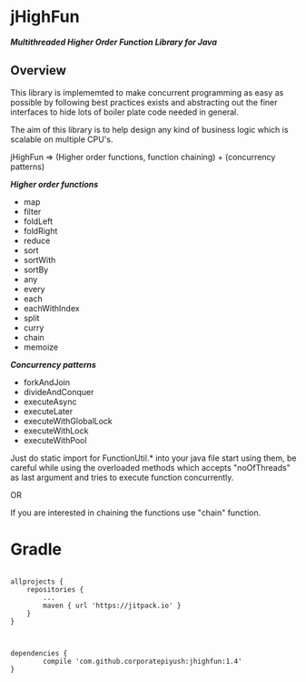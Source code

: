 jHighFun
========

***Multithreaded Higher Order Function Library for Java***

## Overview
This library is implememted to make concurrent programming as easy as possible by following best practices exists
and abstracting out the finer interfaces to hide lots of boiler plate code needed in general.

The aim of this library is to help design any kind of business logic which is scalable on multiple CPU's.

 jHighFun => (Higher order functions, function chaining) + (concurrency patterns)

 ***Higher order functions***

 * map
 * filter
 * foldLeft
 * foldRight
 * reduce
 * sort
 * sortWith
 * sortBy
 * any
 * every
 * each
 * eachWithIndex
 * split
 * curry
 * chain
 * memoize


***Concurrency patterns***

 * forkAndJoin
 * divideAndConquer
 * executeAsync
 * executeLater
 * executeWithGlobalLock
 * executeWithLock
 * executeWithPool

Just do static import for FunctionUtil.* into your java file start using them, be careful while using the overloaded methods which accepts "noOfThreads" as last argument and tries to execute function concurrently.

OR

If you are interested in chaining the functions use "chain" function.


Gradle
=====

```

allprojects {
    repositories {
        ...
        maven { url 'https://jitpack.io' }
    }
}
	
	
	
dependencies {
        compile 'com.github.corporatepiyush:jhighfun:1.4'
}

```